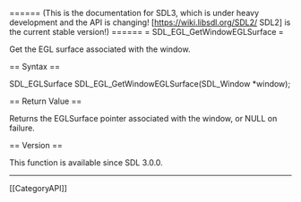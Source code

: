 ====== (This is the documentation for SDL3, which is under heavy development and the API is changing! [https://wiki.libsdl.org/SDL2/ SDL2] is the current stable version!) ======
= SDL_EGL_GetWindowEGLSurface =

Get the EGL surface associated with the window.

== Syntax ==

<syntaxhighlight lang='c'>
SDL_EGLSurface SDL_EGL_GetWindowEGLSurface(SDL_Window *window);
</syntaxhighlight>

== Return Value ==

Returns the EGLSurface pointer associated with the window, or NULL on
failure.

== Version ==

This function is available since SDL 3.0.0.

----
[[CategoryAPI]]


